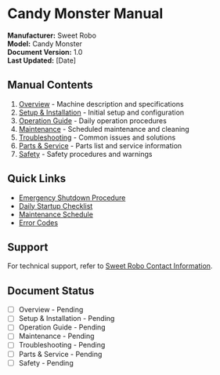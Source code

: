 # Candy Monster Manual

**Manufacturer:** Sweet Robo  
**Model:** Candy Monster  
**Document Version:** 1.0  
**Last Updated:** [Date]

## Manual Contents

1. [Overview](overview.md) - Machine description and specifications
2. [Setup & Installation](setup.md) - Initial setup and configuration
3. [Operation Guide](operation.md) - Daily operation procedures
4. [Maintenance](maintenance.md) - Scheduled maintenance and cleaning
5. [Troubleshooting](troubleshooting.md) - Common issues and solutions
6. [Parts & Service](parts-service.md) - Parts list and service information
7. [Safety](safety.md) - Safety procedures and warnings

## Quick Links

- [Emergency Shutdown Procedure](./safety.md#emergency-shutdown)
- [Daily Startup Checklist](./operation.md#daily-startup)
- [Maintenance Schedule](./maintenance.md#schedule)
- [Error Codes](./troubleshooting.md#error-codes)

## Support

For technical support, refer to [Sweet Robo Contact Information](../shared/company-info.md).

## Document Status

- [ ] Overview - Pending
- [ ] Setup & Installation - Pending
- [ ] Operation Guide - Pending
- [ ] Maintenance - Pending
- [ ] Troubleshooting - Pending
- [ ] Parts & Service - Pending
- [ ] Safety - Pending